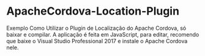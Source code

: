 # ApacheCordova-Location-Plugin
Exemplo Como Utilizar o Plugin de Localização do Apache Cordova, só baixar e compilar.
A aplicação é feita em JavaScript, para editar, recomendo que baixe o Visual Studio Professional 2017 e instale o Apache Cordova nele.
